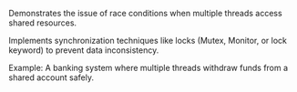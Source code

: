 Demonstrates the issue of race conditions when multiple threads access shared resources.

Implements synchronization techniques like locks (Mutex, Monitor, or lock keyword) to prevent data inconsistency.

Example: A banking system where multiple threads withdraw funds from a shared account safely.
